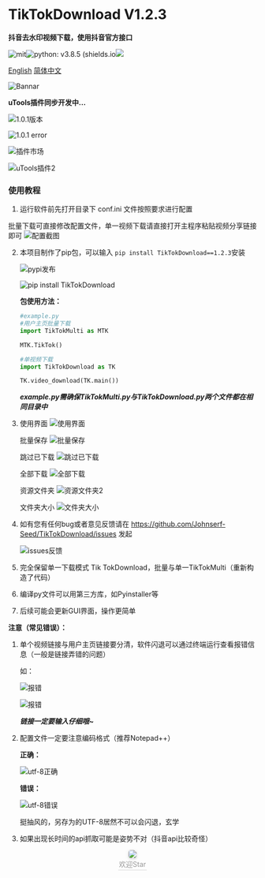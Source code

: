 # TikTokDownload V1.2.3
**抖音去水印视频下载，使用抖音官方接口**

![mit](https://img.shields.io/badge/license-MIT-blue)![python: v3.8.5 (shields.io](https://img.shields.io/badge/python-v3.8.5-green)<a target="_blank" href="http://mail.qq.com/cgi-bin/qm_share?t=qm_mailme&email=PFZTVFJPWU5aEU9ZWVh8WlNEUV1VUBJfU1E" style="text-decoration:none;"><img src="http://rescdn.qqmail.com/zh_CN/htmledition/images/function/qm_open/ico_mailme_11.png"/></a>

[English](README-EN.md) [简体中文](README.md)

![Bannar](https://tva1.sinaimg.cn/large/006908GAly1gqg5fvxuutj30dw0dwt99.jpg)

**uTools插件同步开发中...**

![1.0.1版本](https://tva4.sinaimg.cn/large/006908GAgy1gtbtg4t2n3j30ma02y40d.jpg)

![1.0.1 error](https://tvax1.sinaimg.cn/large/006908GAgy1gtbtgut1njj30ma02ygmk.jpg)

![插件市场](https://tva1.sinaimg.cn/large/006908GAgy1gtbtie2kuzj30pk0gqtd3.jpg)

![uTools插件2](https://tva2.sinaimg.cn/large/006908GAly1gswo3pvdysj30bm0geq8q.jpg)


### 使用教程

1. 运行软件前先打开目录下 conf.ini 文件按照要求进行配置

  批量下载可直接修改配置文件，单一视频下载请直接打开主程序粘贴视频分享链接即可
  ![配置截图](https://tvax1.sinaimg.cn/large/006908GAly1gqg5b6fbvsj30ng09iwes.jpg)

2. 本项目制作了pip包，可以输入 ``` pip install TikTokDownload==1.2.3 ```安装

   ![pypi发布](https://tvax3.sinaimg.cn/large/006908GAly1gqg4j7ppuij30w60nnmxz.jpg)

   ![pip install TikTokDownload](https://tvax3.sinaimg.cn/large/006908GAly1gqg4jfswmxj30ul08xmy8.jpg)

   **包使用方法：**

   ```python
   #example.py
   #用户主页批量下载
   import TikTokMulti as MTK
   
   MTK.TikTok()
   
   #单视频下载
   import TikTokDownload as TK
   
   TK.video_download(TK.main())
   ```

   ***example.py需确保TikTokMulti.py与TikTokDownload.py两个文件都在相同目录中***

4. 使用界面
   ![使用界面](https://tva4.sinaimg.cn/large/006908GAly1gsmqp7ghzpj30lt0midoz.jpg)
   
	批量保存
   ![批量保存](https://tvax1.sinaimg.cn/large/006908GAly1gqg4d73rryg31bi0hdx6p.gif)
   
	跳过已下载
   ![跳过已下载](https://tva4.sinaimg.cn/large/006908GAly1gt63poph2jj30rt0huwl8.jpg)
   
	全部下载
   ![全部下载](https://tva3.sinaimg.cn/large/006908GAly1gqg4dk7fiyj31cw0mo4qp.jpg)  
   
	资源文件夹
   ![资源文件夹2](https://tva2.sinaimg.cn/large/006908GAly1gn1dim1oojj30q30ertaz.jpg)
   
	文件夹大小
   ![文件夹大小](https://tva3.sinaimg.cn/large/006908GAly1gqg4dny34uj30b10dt0st.jpg)

5. 如有您有任何bug或者意见反馈请在 https://github.com/Johnserf-Seed/TikTokDownload/issues 发起

   ![issues反馈](https://tva3.sinaimg.cn/large/006908GAly1gqg4f0b9kgj31hc0qwmz6.jpg)

6. 完全保留单一下载模式 Tik TokDownload，批量与单一TikTokMulti（重新构造了代码）

7. 编译py文件可以用第三方库，如Pyinstaller等

8. 后续可能会更新GUI界面，操作更简单


**注意（常见错误）：**

1. 单个视频链接与用户主页链接要分清，软件闪退可以通过终端运行查看报错信息（一般是链接弄错的问题）

   如：

   ![报错](https://tvax4.sinaimg.cn/large/006908GAly1gn1dofvcc7j309800k3y9.jpg)

   ![报错](https://tvax2.sinaimg.cn/large/006908GAly1gn1dpoiqhzj306d0193ya.jpg)

   ***链接一定要输入仔细哦~***

2. 配置文件一定要注意编码格式（推荐Notepad++）

   **正确：**

   ![utf-8正确](https://tva1.sinaimg.cn/large/006908GAly1gn1dl6jv3hj30ib09tq3k.jpg)

   **错误：**

   ![utf-8错误](https://tva1.sinaimg.cn/large/006908GAly1gn1dmakebqj30qh03lmx8.jpg)

   挺抽风的，另存为的UTF-8居然不可以会闪退，玄学
   
3. 如果出现长时间的api抓取可能是姿势不对（抖音api比较奇怪）

<center><img style="border-radius: 0.3125em;box-shadow: 0 2px 4px 0 rgba(34,36,38,.12),0 2px 10px 0 rgba(34,36,38,.08);"src="https://tvax4.sinaimg.cn/large/006908GAly1gn1dxspeqeg302s02sdgf.gif"><br><div style="color:orange; border-bottom: 1px solid #d9d9d9;display: inline-block;color: #999;padding: 2px;">欢迎Star</div></center>
